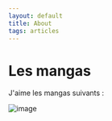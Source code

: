 ```yaml
---
layout: default
title: About
tags: articles
---
```

# Les mangas

J'aime les mangas suivants :

![image](https://marionchampi.github.io/images/haikyuu.jpg)

